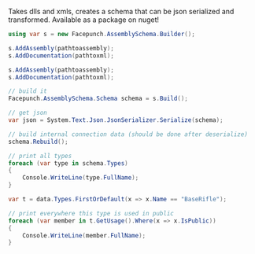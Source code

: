 
Takes dlls and xmls, creates a schema that can be json serialized and transformed. Available as a package on nuget!

```csharp
using var s = new Facepunch.AssemblySchema.Builder();

s.AddAssembly(pathtoassembly);
s.AddDocumentation(pathtoxml);

s.AddAssembly(pathtoassembly);
s.AddDocumentation(pathtoxml);

// build it
Facepunch.AssemblySchema.Schema schema = s.Build();

// get json
var json = System.Text.Json.JsonSerializer.Serialize(schema);

// build internal connection data (should be done after deserialize)
schema.Rebuild();

// print all types
foreach (var type in schema.Types)
{
	Console.WriteLine(type.FullName);
}

var t = data.Types.FirstOrDefault(x => x.Name == "BaseRifle");

// print everywhere this type is used in public
foreach (var member in t.GetUsage().Where(x => x.IsPublic))
{
	Console.WriteLine(member.FullName);
}
```

